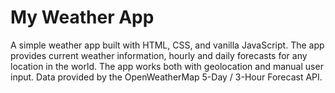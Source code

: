 # My Weather App
A simple weather app built with HTML, CSS, and vanilla JavaScript. 
The app provides current weather information, hourly and daily forecasts for any location in the world.
The app works both with geolocation and manual user input.
Data provided by the OpenWeatherMap 5-Day / 3-Hour Forecast API.
